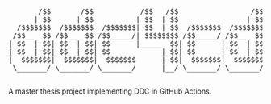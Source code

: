 <p align="center">
  <pre>
       /$$       /$$           /$$   /$$                 /$$
      | $$      | $$          | $$  | $$                | $$
  /$$$$$$$  /$$$$$$$  /$$$$$$$| $$  | $$  /$$$$$$$  /$$$$$$$
 /$$__  $$ /$$__  $$ /$$_____/| $$$$$$$$ /$$_____/ /$$__  $$
| $$  | $$| $$  | $$| $$      |_____  $$| $$      | $$  | $$
| $$  | $$| $$  | $$| $$            | $$| $$      | $$  | $$
|  $$$$$$$|  $$$$$$$|  $$$$$$$      | $$|  $$$$$$$|  $$$$$$$
 \_______/ \_______/ \_______/      |__/ \_______/ \_______/
  </pre>
</p>

A master thesis project implementing DDC in GitHub Actions.
